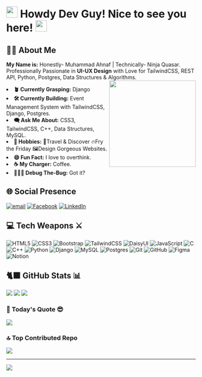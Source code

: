<h1><img src="https://media2.giphy.com/media/v1.Y2lkPTc5MGI3NjExZWFsejgzNTFsOWFtcjNtYW5sMThneGo0ZGpvbDFicGgwY29pdGdzdSZlcD12MV9pbnRlcm5hbF9naWZfYnlfaWQmY3Q9Zw/USR9bpLz893PYVHk7C/giphy.gif" width="30" /> Howdy Dev Guy! Nice to see you here! <img src="https://media.giphy.com/media/JUV5N53iByVBO0zeNn/giphy.gif?cid=ecf05e477be2chag1aeio80q4gahjmgn4pj6q87zi17eipoz&ep=v1_gifs_search&rid=giphy.gif&ct=g" width="30" /></h1> 

## 🧑🏻 About Me
<strong>My Name is:</strong> Honestly- Muhammad Ahnaf | Technically- Ninja Quasar.<br/>
Professionally Passionate in <strong>UI-UX Design</strong> with Love for TailwindCSS, REST API, Python, Postgres, Data Structures & Algorithms.<br/>
<img src="https://media4.giphy.com/media/v1.Y2lkPTc5MGI3NjExbDU5dTdnMWFhdms1M2V2cm44MnA5YnpkcHZhbzd4dmI0OXo2dG9teiZlcD12MV9pbnRlcm5hbF9naWZfYnlfaWQmY3Q9Zw/CrFLL3CnRpw5ddlBMm/giphy.gif" align="right" width="230" />
<li><strong>🪴 Currently Grasping:</strong> Django</li>
<li><strong>🛠️ Currently Building:</strong> Event Management System with TailwindCSS, Django, Postgres.</li>
<li><strong>🗨️ Ask Me About:</strong> CSS3, TailwindCSS, C++, Data Structures, MySQL.</li>
<li><strong>💚 Hobbies:</strong> 🚗Travel & Discover 🔥Fry the Friday 🖼️Design Gorgeous Websites.</li>
<li><strong>😄 Fun Fact:</strong> I love to overthink.</li>
<li><strong>☕ My Charger:</strong> Coffee.</li>
<li><strong>🧑🏻‍💻 Debug The-Bug:</strong> Got it?</li>


## 🌐 Social Presence
[![email](https://img.shields.io/badge/Email-D14836?logo=gmail&logoColor=white)](mailto:mahnaf125@gmail.com) 
[![Facebook](https://img.shields.io/badge/Facebook-%231877F2.svg?logo=Facebook&logoColor=white)](https://facebook.com/mahnaf125)
[![LinkedIn](https://img.shields.io/badge/LinkedIn-%230077B5.svg?logo=linkedin&logoColor=white)](https://linkedin.com/in/mahnaf125)

## 💻 Tech Weapons ⚔️
![HTML5](https://img.shields.io/badge/html5-%23E34F26.svg?style=for-the-badge&logo=html5&logoColor=white)
![CSS3](https://img.shields.io/badge/css3-%231572B6.svg?style=for-the-badge&logo=css3&logoColor=white)
![Bootstrap](https://img.shields.io/badge/bootstrap-%238511FA.svg?style=for-the-badge&logo=bootstrap&logoColor=white)
![TailwindCSS](https://img.shields.io/badge/tailwindcss-%2338B2AC.svg?style=for-the-badge&logo=tailwind-css&logoColor=white)
![DaisyUI](https://img.shields.io/badge/daisyui-5A0EF8?style=for-the-badge&logo=daisyui&logoColor=white)
![JavaScript](https://img.shields.io/badge/javascript-%23323330.svg?style=for-the-badge&logo=javascript&logoColor=%23F7DF1E)
![C](https://img.shields.io/badge/c-%2300599C.svg?style=for-the-badge&logo=c&logoColor=white)
![C++](https://img.shields.io/badge/c++-%2300599C.svg?style=for-the-badge&logo=c%2B%2B&logoColor=white)
![Python](https://img.shields.io/badge/python-3670A0?style=for-the-badge&logo=python&logoColor=ffdd54)
![Django](https://img.shields.io/badge/django-%23092E20.svg?style=for-the-badge&logo=django&logoColor=white)
![MySQL](https://img.shields.io/badge/mysql-4479A1.svg?style=for-the-badge&logo=mysql&logoColor=white)
![Postgres](https://img.shields.io/badge/postgres-%23316192.svg?style=for-the-badge&logo=postgresql&logoColor=white) 
![Git](https://img.shields.io/badge/git-%23F05033.svg?style=for-the-badge&logo=git&logoColor=white)
![GitHub](https://img.shields.io/badge/github-%23121011.svg?style=for-the-badge&logo=github&logoColor=white)
![Figma](https://img.shields.io/badge/figma-%23F24E1E.svg?style=for-the-badge&logo=figma&logoColor=white)
![Notion](https://img.shields.io/badge/Notion-%23000000.svg?style=for-the-badge&logo=notion&logoColor=white)
## 🐈‍⬛ GitHub Stats 📊
![](https://github-readme-stats.vercel.app/api?username=mahnaf-pro&theme=dark&hide_border=true&include_all_commits=false&count_private=false)
![](https://github-readme-stats.vercel.app/api/top-langs/?username=mahnaf-pro&theme=dark&hide_border=true&include_all_commits=false&count_private=false&layout=compact)
![](https://github-readme-streak-stats.herokuapp.com/?user=mahnaf-pro&theme=dark&hide_border=true)

### 📄 Today's Quote 😎
![](https://quotes-github-readme.vercel.app/api?type=horizontal&theme=tokyonight)

### 🔝 Top Contributed Repo
![](https://github-contributor-stats.vercel.app/api?username=mahnaf-pro&limit=5&theme=dark&combine_all_yearly_contributions=true)

---
[![](https://visitcount.itsvg.in/api?id=mahnaf-pro&icon=2&color=9)](https://visitcount.itsvg.in)

<!-- Proudly created with GPRM ( https://gprm.itsvg.in ) -->
